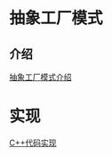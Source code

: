 # 抽象工厂模式
## 介绍
[抽象工厂模式介绍](https://refactoringguru.cn/design-patterns/abstract-factory)

# 实现
[C++代码实现](./AbstractFactory.cpp)
